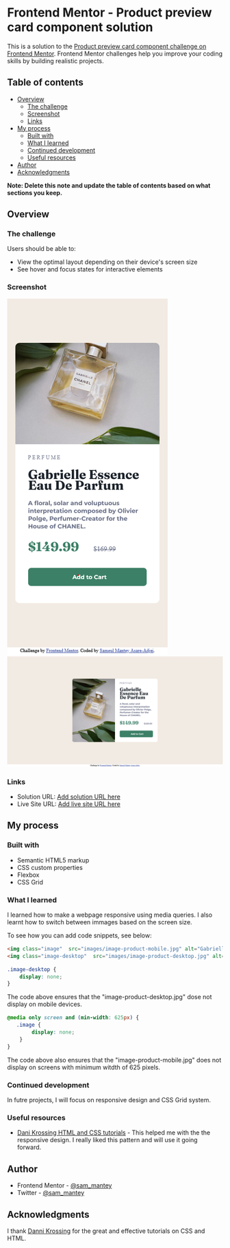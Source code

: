 # Frontend Mentor - Product preview card component solution

This is a solution to the [Product preview card component challenge on Frontend Mentor](https://www.frontendmentor.io/challenges/product-preview-card-component-GO7UmttRfa). Frontend Mentor challenges help you improve your coding skills by building realistic projects. 

## Table of contents

- [Overview](#overview)
  - [The challenge](#the-challenge)
  - [Screenshot](#screenshot)
  - [Links](#links)
- [My process](#my-process)
  - [Built with](#built-with)
  - [What I learned](#what-i-learned)
  - [Continued development](#continued-development)
  - [Useful resources](#useful-resources)
- [Author](#author)
- [Acknowledgments](#acknowledgments)

**Note: Delete this note and update the table of contents based on what sections you keep.**

## Overview

### The challenge

Users should be able to:

- View the optimal layout depending on their device's screen size
- See hover and focus states for interactive elements

### Screenshot

![Mobile view](./Screenshots/Screenshot%202022-10-17%20at%2011-12-31%20Frontend%20Mentor%20Product%20preview%20card%20component.png)
![Desktop View](./Screenshots/Screenshot%202022-10-17%20at%2011-09-10%20Frontend%20Mentor%20Product%20preview%20card%20component.png)

  
### Links

- Solution URL: [Add solution URL here]()
- Live Site URL: [Add live site URL here](./Screenshots/mobile-view.jpg)

## My process

### Built with

- Semantic HTML5 markup
- CSS custom properties
- Flexbox
- CSS Grid


### What I learned

I learned how to make a webpage responsive using media queries. I also learnt how to switch between immages based on the screen size.

To see how you can add code snippets, see below:

```html
<img class="image"  src="images/image-product-mobile.jpg" alt="Gabrielle Essence Perfume">
<img class="image-desktop"  src="images/image-product-desktop.jpg" alt="">
```
```css
.image-desktop {
    display: none;
}
```
The code above ensures that the "image-product-desktop.jpg" dose not display on mobile devices.

```css
@media only screen and (min-width: 625px) {
   .image {
        display: none;
    }
}
```
The code above also ensures that the "image-product-mobile.jpg" does not display on screens with minimum witdth of 625 pixels.


### Continued development

In futre projects, I will focus on responsive design and CSS Grid system.


### Useful resources

- [Dani Krossing HTML and CSS tutorials](https://youtu.be/ZYV6dYtz4HA) - This helped me with the the responsive design. I really liked this pattern and will use it going forward.


## Author

- Frontend Mentor - [@sam_mantey](https://www.frontendmentor.io/profile/sam-mantey)
- Twitter - [@sam_mantey](https://www.twitter.com/sam_mantey)


## Acknowledgments

I thank [Danni Krossing](https://www.youtube.com/c/TheCharmefis) for the great and effective tutorials on CSS and HTML.
